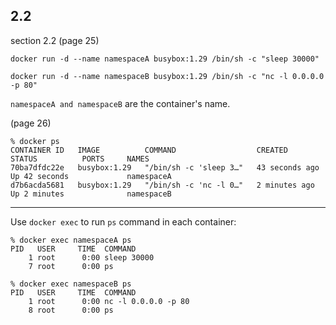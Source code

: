 
## 2.2

section 2.2 (page 25)

```
docker run -d --name namespaceA busybox:1.29 /bin/sh -c "sleep 30000"
```
``` 
docker run -d --name namespaceB busybox:1.29 /bin/sh -c "nc -l 0.0.0.0 -p 80" 
```
`namespaceA and namespaceB` are the container's name.

(page 26)

```
% docker ps
CONTAINER ID   IMAGE          COMMAND                  CREATED          STATUS          PORTS     NAMES
70ba7dfdc22e   busybox:1.29   "/bin/sh -c 'sleep 3…"   43 seconds ago   Up 42 seconds             namespaceA
d7b6acda5681   busybox:1.29   "/bin/sh -c 'nc -l 0…"   2 minutes ago    Up 2 minutes              namespaceB
```
---
Use `docker exec` to run `ps` command in each container:

```
% docker exec namespaceA ps
PID   USER     TIME  COMMAND
    1 root      0:00 sleep 30000
    7 root      0:00 ps
```

```
% docker exec namespaceB ps
PID   USER     TIME  COMMAND
    1 root      0:00 nc -l 0.0.0.0 -p 80
    8 root      0:00 ps
```